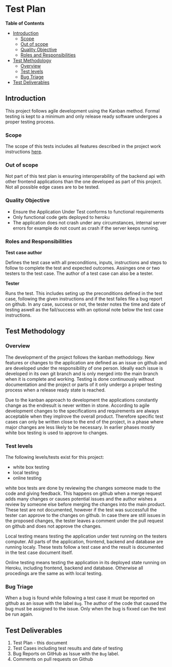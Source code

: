 # Test Plan

**Table of Contents**

* [Introduction](#Introduction)
    * [Scope](#Scope)
    * [Out of scope](#Out-of-scope)
    * [Quality Objective](#Quality-Objective)
    * [Roles and Responsibilities](#Roles-and-Responsibilities)
* [Test Methodology](#Test-Methodology)
    * [Overview](#Overview)
    * [Test levels](#Test-levels)
    * [Bug Triage](#Bug-Triage)
* [Test Deliverables](#Test-Deliverables)

## Introduction

This project follows agile development using the Kanban method. Formal testing
is kept to a minimum and only release ready software undergoes a proper testing 
process.


### Scope

The scope of this tests includes all features described in the 
project work instructions [here](https://oamk-my.sharepoint.com/:w:/g/personal/lassehav_oamk_fi/EZEZElaOJsdDkgulKQ4LpF0BfTW-yByp0SdzUKZ1mclqPQ?e=Z48Pnc). 

### Out of scope

Not part of this test plan is ensuring interoperability of the 
backend api with other frontend applications than the one developed 
as part of this project. Not all possible edge cases are to be tested.

### Quality Objective

- Ensure the Application Under Test conforms to functional requirements 
- Only functional code gets deployed to heroku
- The application does not crash under any circumstances, internal server 
errors for example do not count as crash if the server keeps running.

### Roles and Responsibilities

**Test case author**

Defines the test case with all preconditions, inputs, 
instructions and steps to follow to complete the test and 
expected outcomes. Assinges one or two testers to the test case.
The author of a test case can also be a tester.

**Tester**

Runs the test. This includes seting up the preconditions defined 
in the test case, following the given instructions and if the 
test failes file a bug report 
on github. In any case, success or not, the tester notes 
the time and date of testing aswell as the fail/success with 
an optional note below the test case instructions. 

## Test Methodology

### Overview 

The development of the project follows the kanban methodology. 
New features or changes to the application are defined as an 
issue on github and are developed under the responsibility of 
one person. Ideally each issue is developed in its own git 
branch and is only merged into the main branch when it is 
complete and working. Testing is done continuously without 
documentation and the project or parts of it only undergo 
a proper testing process when a release ready state is reached.

Due to the kanban approach to development the applications 
constantly change as the endresult is never written in stone. 
According to agile development changes to the specifications and 
requirements are always acceptable when they implrove the overall 
product. Therefore specific test cases can only be written close 
to the end of the project, in a phase where major changes are 
less likely to be necessary. In earlier phases mostly white box 
testing is used to approve to changes.


### Test levels

The following levels/tests exist for this project:

- white box testing
- local testing
- online testing

white box tests are done by reviewing the changes someone made to the code 
and giving feedback. This happens on github when a merge request adds many 
changes or causes potential issues and the author wishes a review by someone else 
before merging the changes into the main product. These test are not 
documented, however if the test was successfull the tester can approve to 
the changes on github. In case there are still issues in the proposed 
changes, the tester leaves a comment under the pull request on github and 
does not approve the changes.

Local testing means testing the application under test running on the 
testers computer. All parts of the application, frontend, backend and 
database are running localy. These tests follow a test case and the 
result is documented in the test case document itself.

Online testing means testing the application in its deployed state running 
on Heroku, including frontend, backend and database. Otherwise all procedings 
are the same as with local testing.

### Bug Triage

When a bug is found while following a test case it must be reported on github
as an issue with the label `Bug`. The author of the code that caused the bug 
must be assigned to the issue. Only when the bug is fixxed can the test be 
run again.

## Test Deliverables 

1. Test Plan - this document
2. Test Cases including test results and date of testing
3. Bug Reports on GitHub as Issue with the `Bug` label.
4. Comments on pull requests on Github